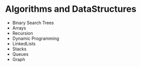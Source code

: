 # Algorithms and DataStructures
* Binary Search Trees
* Arrays
* Recursion
* Dynamic Programming
* LinkedLists
* Stacks
* Queues
* Graph
